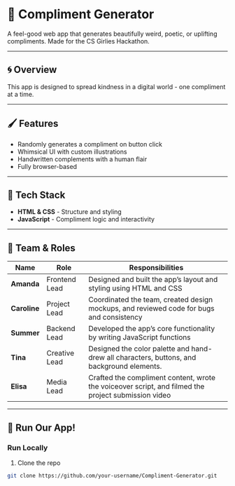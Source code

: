 # 🫧 Compliment Generator 

A feel-good web app that generates beautifully weird, poetic, or uplifting compliments. Made for the CS Girlies Hackathon.

 ----

 ## 🌀 Overview

This app is designed to spread kindness in a digital world - one compliment at a time. 

----

## 🖌️ Features

- Randomly generates a compliment on button click
- Whimsical UI with custom illustrations
- Handwritten complements with a human flair
- Fully browser-based

----

## 🐋 Tech Stack 
- **HTML & CSS** - Structure and styling
- **JavaScript** - Compliment logic and interactivity

----

## 🐠 Team & Roles
| Name       | Role                          | Responsibilities |
|------------|-------------------------------|------------------|
| **Amanda** | Frontend Lead                 | Designed and built the app’s layout and styling using HTML and CSS |
| **Caroline** | Project Lead     | Coordinated the team, created design mockups, and reviewed code for bugs and consistency |
| **Summer**   | Backend Lead | Developed the app’s core functionality by writing JavaScript functions  |
| **Tina**   | Creative Lead | Designed the color palette and hand-drew all characters, buttons, and background elements. |
| **Elisa**  | Media Lead | Crafted the compliment content, wrote the voiceover script, and filmed the project submission video |

----

## 🦋 Run Our App!

### Run Locally 
1. Clone the repo
``` bash
git clone https://github.com/your-username/Compliment-Generator.git
```


    
 
 
